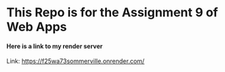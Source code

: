 # This Repo is for the Assignment 9 of Web Apps #
#### Here is a link to my render server ####
Link: https://f25wa73sommerville.onrender.com/
